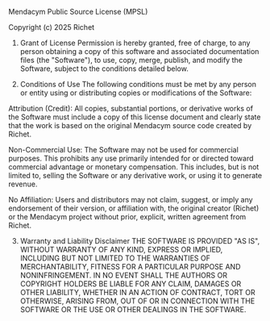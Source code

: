Mendacym Public Source License (MPSL)

Copyright (c) 2025 Richet

1. Grant of License
Permission is hereby granted, free of charge, to any person obtaining a copy of this software and associated documentation files (the "Software"), to use, copy, merge, publish, and modify the Software, subject to the conditions detailed below.

2. Conditions of Use
The following conditions must be met by any person or entity using or distributing copies or modifications of the Software:

Attribution (Credit): All copies, substantial portions, or derivative works of the Software must include a copy of this license document and clearly state that the work is based on the original Mendacym source code created by Richet.

Non-Commercial Use: The Software may not be used for commercial purposes. This prohibits any use primarily intended for or directed toward commercial advantage or monetary compensation. This includes, but is not limited to, selling the Software or any derivative work, or using it to generate revenue.

No Affiliation: Users and distributors may not claim, suggest, or imply any endorsement of their version, or affiliation with, the original creator (Richet) or the Mendacym project without prior, explicit, written agreement from Richet.

3. Warranty and Liability Disclaimer
THE SOFTWARE IS PROVIDED "AS IS", WITHOUT WARRANTY OF ANY KIND, EXPRESS OR IMPLIED, INCLUDING BUT NOT LIMITED TO THE WARRANTIES OF MERCHANTABILITY, FITNESS FOR A PARTICULAR PURPOSE AND NONINFRINGEMENT. IN NO EVENT SHALL THE AUTHORS OR COPYRIGHT HOLDERS BE LIABLE FOR ANY CLAIM, DAMAGES OR OTHER LIABILITY, WHETHER IN AN ACTION OF CONTRACT, TORT OR OTHERWISE, ARISING FROM, OUT OF OR IN CONNECTION WITH THE SOFTWARE OR THE USE OR OTHER DEALINGS IN THE SOFTWARE.

